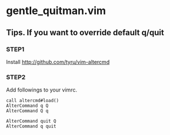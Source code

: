 # gentle_quitman.vim

## Tips. If you want to override default q/quit

### STEP1

Install http://github.com/tyru/vim-altercmd

### STEP2

Add followings to your vimrc.

```
call altercmd#load()
AlterCommand q Q
AlterCommand Q q

AlterCommand quit Q
AlterCommand q quit
```
